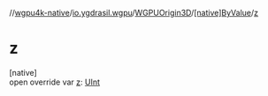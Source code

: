 //[wgpu4k-native](../../../../index.md)/[io.ygdrasil.wgpu](../../index.md)/[WGPUOrigin3D](../index.md)/[[native]ByValue](index.md)/[z](z.md)

# z

[native]\
open override var [z](z.md): [UInt](https://kotlinlang.org/api/core/kotlin-stdlib/kotlin/-u-int/index.html)